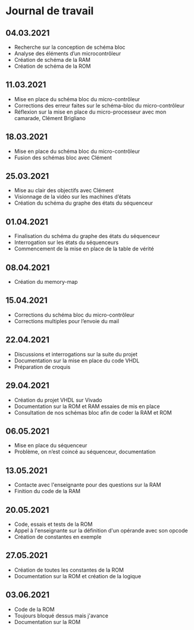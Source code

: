 # Journal de travail

## 04.03.2021
- Recherche sur la conception de schéma bloc
- Analyse des éléments d’un microcontrôleur
- Création de schéma de la RAM
- Création de schéma de la ROM

## 11.03.2021
- Mise en place du schéma bloc du micro-contrôleur
- Corrections des erreur faites sur le schéma-bloc du micro-contrôleur
- Réflexion sur la mise en place du micro-processeur avec mon camarade, Clément Brigliano

## 18.03.2021
- Mise en place du schéma bloc du micro-contrôleur
- Fusion des schémas bloc avec Clément

## 25.03.2021
- Mise au clair des objectifs avec Clément
- Visionnage de la vidéo sur les machines d’états
- Création du schéma du graphe des états du séquenceur

## 01.04.2021
- Finalisation du schéma du graphe des états du séquenceur
- Interrogation sur les états du séquenceurs
- Commencement de la mise en place de la table de vérité

## 08.04.2021
- Création du memory-map

## 15.04.2021
- Corrections du schéma bloc du micro-contrôleur
- Corrections multiples pour l’envoie du mail

## 22.04.2021
- Discussions et interrogations sur la suite du projet
- Documentation sur la mise en place du code VHDL
- Préparation de croquis 

## 29.04.2021
- Création du projet VHDL sur Vivado
- Documentation sur la ROM et RAM essaies de mis en place
- Consultation de nos schémas bloc afin de coder la RAM et ROM

## 06.05.2021
- Mise en place du séquenceur
- Problème, on n’est coincé au séquenceur, documentation

## 13.05.2021
- Contacte avec l'enseignante pour des questions sur la RAM
- Finition du code de la RAM

## 20.05.2021
- Code, essais et tests de la ROM
- Appel à l'enseignante sur la définition d'un opérande avec son opcode
- Création de constantes en exemple

## 27.05.2021
- Création de toutes les constantes de la ROM
- Documentation sur la ROM et création de la logique

## 03.06.2021
- Code de la ROM
- Toujours bloqué dessus mais j'avance
- Documentation sur la ROM
